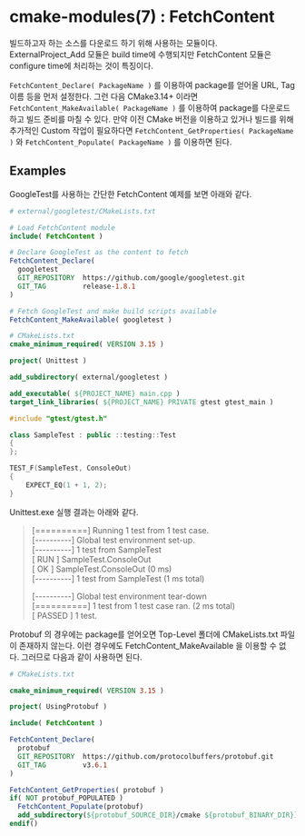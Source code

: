 # cmake-modules(7) : FetchContent

빌드하고자 하는 소스를 다운로드 하기 위해 사용하는 모듈이다. ExternalProject_Add 모듈은 build time에 수행되지만 FetchContent 모듈은 configure time에 처리하는 것이 특징이다.

`FetchContent_Declare( PackageName )` 를 이용하여 package를 얻어올 URL, Tag 이름 등을 먼저 설정한다. 그런 다음 CMake3.14+ 이라면 `FetchContent_MakeAvailable( PackageName )` 를 이용하여 package를 다운로드하고 빌드 준비를 마칠 수 있다. 만약 이전 CMake 버전을 이용하고 있거나 빌드를 위해 추가적인 Custom 작업이 필요하다면 `FetchContent_GetProperties( PackageName )` 와 `FetchContent_Populate( PackageName )` 를 이용하면 된다.

## Examples

GoogleTest를 사용하는 간단한 FetchContent 예제를 보면 아래와 같다.

```cmake
# external/googletest/CMakeLists.txt

# Load FetchContent module
include( FetchContent )

# Declare GoogleTest as the content to fetch
FetchContent_Declare(
  googletest
  GIT_REPOSITORY  https://github.com/google/googletest.git
  GIT_TAG         release-1.8.1
)

# Fetch GoogleTest and make build scripts available
FetchContent_MakeAvailable( googletest )
```

```cmake
# CMakeLists.txt
cmake_minimum_required( VERSION 3.15 )

project( Unittest )

add_subdirectory( external/googletest )

add_executable( ${PROJECT_NAME} main.cpp )
target_link_libraries( ${PROJECT_NAME} PRIVATE gtest gtest_main )
```

```cpp
#include "gtest/gtest.h"

class SampleTest : public ::testing::Test
{
};

TEST_F(SampleTest, ConsoleOut)
{
	EXPECT_EQ(1 + 1, 2);
}
```

Unittest.exe 실행 결과는 아래와 같다.

> [==========] Running 1 test from 1 test case.  
> [----------] Global test environment set-up.  
> [----------] 1 test from SampleTest  
> [ RUN      ] SampleTest.ConsoleOut  
> [       OK ] SampleTest.ConsoleOut (0 ms)  
> [----------] 1 test from SampleTest (1 ms total)  
>   
> [----------] Global test environment tear-down  
> [==========] 1 test from 1 test case ran. (2 ms total)  
> [  PASSED  ] 1 test.  

Protobuf 의 경우에는 package를 얻어오면 Top-Level 폴더에 CMakeLists.txt 파일이 존재하지 않는다. 이런 경우에도 FetchContent_MakeAvailable 을 이용할 수 없다. 그러므로 다음과 같이 사용하면 된다.

```cmake
# CMakeLists.txt

cmake_minimum_required( VERSION 3.15 )

project( UsingProtobuf )

include( FetchContent )

FetchContent_Declare(
  protobuf
  GIT_REPOSITORY  https://github.com/protocolbuffers/protobuf.git
  GIT_TAG         v3.6.1
)

FetchContent_GetProperties( protobuf )
if( NOT protobuf_POPULATED )
  FetchContent_Populate(protobuf)
  add_subdirectory(${protobuf_SOURCE_DIR}/cmake ${protobuf_BINARY_DIR})
endif()
```
